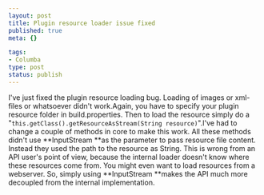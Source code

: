 ```yaml
--- 
layout: post
title: Plugin resource loader issue fixed
published: true
meta: {}

tags: 
- Columba
type: post
status: publish
---
```

I've just fixed the plugin resource loading bug. Loading of images or xml-files or whatsoever didn't work.Again, you have to specify your plugin resource folder in build.properties. Then to load the resource  simply do a "``this.getClass().getResourceAsStream(String resource)``".I've had to change a couple of methods in core to make this work. All these methods didn't use **InputStream **as the parameter to pass resource file content. Instead they used the path to the resource as String. This is wrong from an API user's point of view, because the internal loader doesn't know where these resources come from. You might even want to load resources from a webserver. So, simply using **InputStream **makes the API much more decoupled from the internal implementation.
